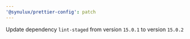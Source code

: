 ```yaml
---
'@synulux/prettier-config': patch
---
```


Update dependency `lint-staged` from version `15.0.1` to version `15.0.2`
